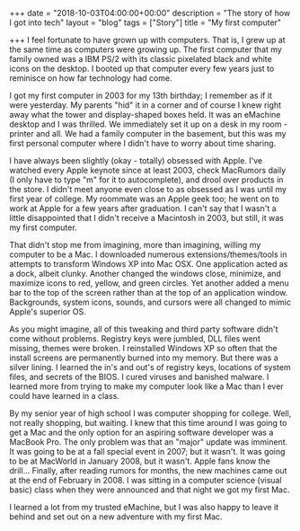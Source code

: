 +++
date = "2018-10-03T04:00:00+00:00"
description = "The story of how I got into tech"
layout = "blog"
tags = ["Story"]
title = "My first computer"

+++
I feel fortunate to have grown up with computers. That is, I grew up at the same time as computers were growing up. The first computer that my family owned was a IBM PS/2 with its classic pixelated black and white icons on the desktop. I booted up that computer every few years just to reminisce on how far technology had come.

I got my first computer in 2003 for my 13th birthday; I remember as if it were yesterday. My parents "hid" it in a corner and of course I knew right away what the tower and display-shaped boxes held. It was an eMachine desktop and I was thrilled. We immediately set it up on a desk in my room - printer and all. We had a family computer in the basement, but this was my first personal computer where I didn't have to worry about time sharing.

I have always been slightly (okay - totally) obsessed with Apple. I've watched every Apple keynote since at least 2003, check MacRumors daily (I only have to type "m" for it to autocomplete), and drool over products in the store. I didn't meet anyone even close to as obsessed as I was until my first year of college. My roommate was an Apple geek too; he went on to work at Apple for a few years after graduation. I can't say that I wasn't a little disappointed that I didn't receive a Macintosh in 2003, but still, it was my first computer.

That didn't stop me from imagining, more than imagining, willing my computer to be a Mac. I downloaded numerous extensions/themes/tools in attempts to transform Windows XP into Mac OSX. One application acted as a dock, albeit clunky. Another changed the windows close, minimize, and maximize icons to red, yellow, and green circles. Yet another added a menu bar to the top of the screen rather than at the top of an application window. Backgrounds, system icons, sounds, and cursors were all changed to mimic Apple's superior OS.

As you might imagine, all of this tweaking and third party software didn't come without problems. Registry keys were jumbled, DLL files went missing, themes were broken. I reinstalled Windows XP so often that the install screens are permanently burned into my memory. But there was a silver lining. I learned the in's and out's of registry keys, locations of system files, and secrets of the BIOS. I cured viruses and banished malware. I learned more from trying to make my computer look like a Mac than I ever could have learned in a class.

By my senior year of high school I was computer shopping for college. Well, not really shopping, but waiting. I knew that this time around I was going to get a Mac and the only option for an aspiring software developer was a MacBook Pro. The only problem was that an "major" update was imminent. It was going to be at a fall special event in 2007; but it wasn't. It was going to be at MacWorld in January 2008, but it wasn't. Apple fans know the drill... Finally, after reading rumors for months, the new machines came out at the end of February in 2008. I was sitting in a computer science (visual basic) class when they were announced and that night we got my first Mac.

I learned a lot from my trusted eMachine, but I was also happy to leave it behind and set out on a new adventure with my first Mac. 
